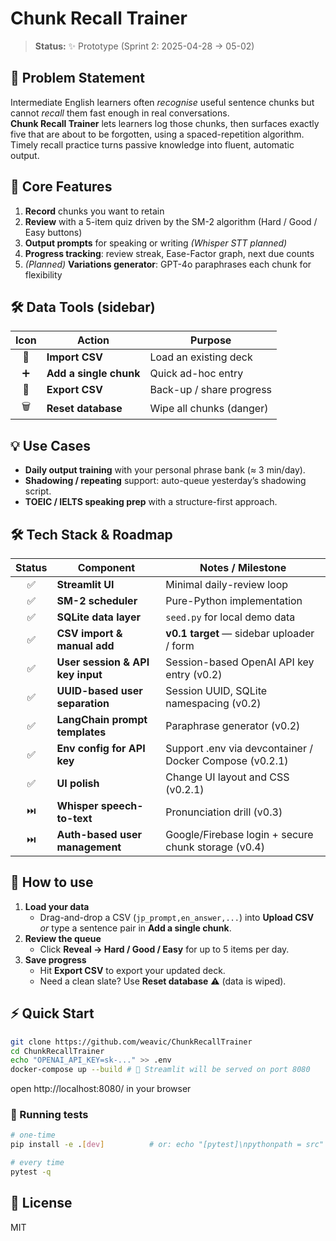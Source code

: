 # Chunk Recall Trainer

> **Status:** ✨ Prototype (Sprint 2: 2025-04-28 → 05-02)

## 🚀 Problem Statement

Intermediate English learners often *recognise* useful sentence chunks but cannot *recall* them fast enough in real conversations.  
**Chunk Recall Trainer** lets learners log those chunks, then surfaces exactly five that are about to be forgotten, using a spaced-repetition algorithm. Timely recall practice turns passive knowledge into fluent, automatic output.

## 🎯 Core Features

1. **Record** chunks you want to retain 
2. **Review** with a 5-item quiz driven by the SM-2 algorithm (Hard / Good / Easy buttons)
3. **Output prompts** for speaking or writing *(Whisper STT planned)*
4. **Progress tracking**: review streak, Ease-Factor graph, next due counts
5. *(Planned)* **Variations generator**: GPT-4o paraphrases each chunk for flexibility

## 🛠 Data Tools (sidebar)
| Icon | Action | Purpose |
| :---: | --- | --- |
| 📂 | **Import CSV** | Load an existing deck |
| ➕ | **Add a single chunk** | Quick ad-hoc entry |
| 💾 | **Export CSV** | Back-up / share progress |
| 🗑️ | **Reset database** | Wipe all chunks (danger) |

## 💡 Use Cases

- **Daily output training** with your personal phrase bank (≈ 3 min/day).  
- **Shadowing / repeating** support: auto-queue yesterday’s shadowing script.  
- **TOEIC / IELTS speaking prep** with a structure-first approach.

## 🛠 Tech Stack & Roadmap

| Status | Component | Notes / Milestone |
| :---: | --- | --- |
| ✅ | **Streamlit UI** | Minimal daily-review loop |
| ✅ | **SM-2 scheduler** | Pure-Python implementation |
| ✅ | **SQLite data layer** | `seed.py` for local demo data |
| ✅ | **CSV import & manual add** | **v0.1 target** — sidebar uploader / form |
| ✅ | **User session & API key input** | Session-based OpenAI API key entry (v0.2) |
| ✅ | **UUID-based user separation** | Session UUID, SQLite namespacing (v0.2) |
| ✅ | **LangChain prompt templates** | Paraphrase generator (v0.2) |
| ✅ | **Env config for API key** | Support .env via devcontainer / Docker Compose (v0.2.1) |
| ✅ | **UI polish** | Change UI layout and CSS (v0.2.1) |
| ⏭️ | **Whisper speech-to-text** | Pronunciation drill (v0.3) |
| ⏭️ | **Auth-based user management** | Google/Firebase login + secure chunk storage (v0.4) |

## 🚀 How to use

1. **Load your data**  
   - Drag-and-drop a CSV (`jp_prompt,en_answer,...`) into **Upload CSV**  
     *or* type a sentence pair in **Add a single chunk**.
2. **Review the queue**  
   - Click **Reveal → Hard / Good / Easy** for up to 5 items per day.
3. **Save progress**  
   - Hit **Export CSV** to export your updated deck.  
   - Need a clean slate? Use **Reset database** ⚠️ (data is wiped).

## ⚡ Quick Start 

```bash
git clone https://github.com/weavic/ChunkRecallTrainer
cd ChunkRecallTrainer
echo "OPENAI_API_KEY=sk-..." >> .env
docker-compose up --build # 🐳 Streamlit will be served on port 8080
```
open http://localhost:8080/ in your browser

### 🧪 Running tests

```bash
# one-time
pip install -e .[dev]          # or: echo "[pytest]\npythonpath = src" > pytest.ini

# every time
pytest -q
```

## 📄 License

MIT
